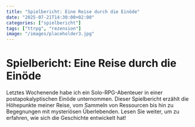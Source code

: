 ```yaml
---
title: "Spielbericht: Eine Reise durch die Einöde"
date: "2025-07-21T14:30:00+02:00"
categories: ["spielbericht"]
tags: ["ttrpg", "rezension"]
image: "/images/placeholder3.jpg"
---
```


# Spielbericht: Eine Reise durch die Einöde

Letztes Wochenende habe ich ein Solo-RPG-Abenteuer in einer postapokalyptischen Einöde unternommen. Dieser Spielbericht erzählt die Höhepunkte meiner Reise, vom Sammeln von Ressourcen bis hin zu Begegnungen mit mysteriösen Überlebenden. Lesen Sie weiter, um zu erfahren, wie sich die Geschichte entwickelt hat!
